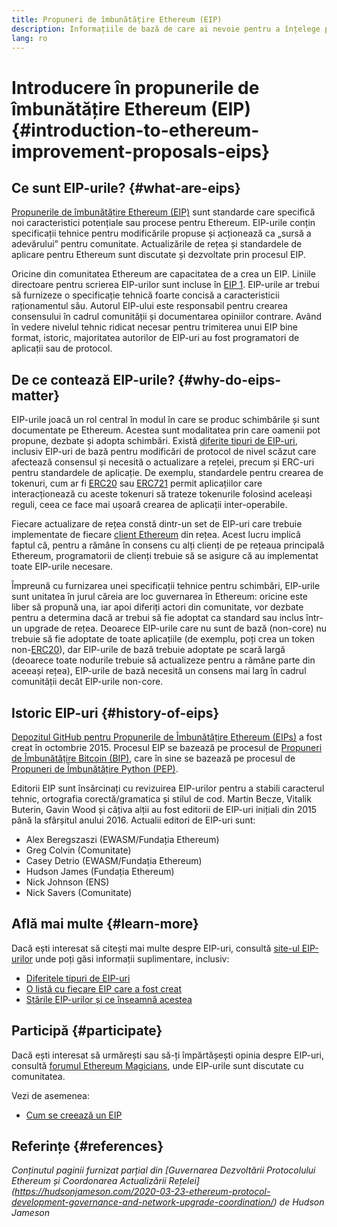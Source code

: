 ```yaml
---
title: Propuneri de îmbunătățire Ethereum (EIP)
description: Informațiile de bază de care ai nevoie pentru a înțelege propunerile de îmbunătățire Ethereum (EIP).
lang: ro
---
```


# Introducere în propunerile de îmbunătățire Ethereum (EIP) {#introduction-to-ethereum-improvement-proposals-eips}

## Ce sunt EIP-urile? {#what-are-eips}

[Propunerile de îmbunătățire Ethereum (EIP)](https://eips.ethereum.org/) sunt standarde care specifică noi caracteristici potențiale sau procese pentru Ethereum. EIP-urile conțin specificații tehnice pentru modificările propuse și acționează ca „sursă a adevărului” pentru comunitate. Actualizările de rețea și standardele de aplicare pentru Ethereum sunt discutate și dezvoltate prin procesul EIP.

Oricine din comunitatea Ethereum are capacitatea de a crea un EIP. Liniile directoare pentru scrierea EIP-urilor sunt incluse în [EIP 1](https://eips.ethereum.org/EIPS/eip-1). EIP-urile ar trebui să furnizeze o specificație tehnică foarte concisă a caracteristicii raționamentul său. Autorul EIP-ului este responsabil pentru crearea consensului în cadrul comunității și documentarea opiniilor contrare. Având în vedere nivelul tehnic ridicat necesar pentru trimiterea unui EIP bine format, istoric, majoritatea autorilor de EIP-uri au fost programatori de aplicații sau de protocol.

## De ce contează EIP-urile? {#why-do-eips-matter}

EIP-urile joacă un rol central în modul în care se produc schimbările și sunt documentate pe Ethereum. Acestea sunt modalitatea prin care oamenii pot propune, dezbate și adopta schimbări. Există [diferite tipuri de EIP-uri](https://github.com/ethereum/EIPs/blob/master/EIPS/eip-1.md#eip-types), inclusiv EIP-uri de bază pentru modificări de protocol de nivel scăzut care afectează consensul și necesită o actualizare a rețelei, precum și ERC-uri pentru standardele de aplicație. De exemplu, standardele pentru crearea de tokenuri, cum ar fi [ERC20](https://eips.ethereum.org/EIPS/eip-20) sau [ERC721](https://eips.ethereum.org/EIPS/eip-721) permit aplicațiilor care interacționează cu aceste tokenuri să trateze tokenurile folosind aceleași reguli, ceea ce face mai ușoară crearea de aplicații inter-operabile.

Fiecare actualizare de rețea constă dintr-un set de EIP-uri care trebuie implementate de fiecare [client Ethereum](/learn/#clients-and-nodes) din rețea. Acest lucru implică faptul că, pentru a rămâne în consens cu alți clienți de pe rețeaua principală Ethereum, programatorii de clienți trebuie să se asigure că au implementat toate EIP-urile necesare.

Împreună cu furnizarea unei specificații tehnice pentru schimbări, EIP-urile sunt unitatea în jurul căreia are loc guvernarea în Ethereum: oricine este liber să propună una, iar apoi diferiți actori din comunitate, vor dezbate pentru a determina dacă ar trebui să fie adoptat ca standard sau inclus într-un upgrade de rețea. Deoarece EIP-urile care nu sunt de bază (non-core) nu trebuie să fie adoptate de toate aplicațiile (de exemplu, poți crea un token non-[ERC20](https://eips.ethereum.org/EIPS/eip-20)), dar EIP-urile de bază trebuie adoptate pe scară largă (deoarece toate nodurile trebuie să actualizeze pentru a rămâne parte din aceeași rețea), EIP-urile de bază necesită un consens mai larg în cadrul comunității decât EIP-urile non-core.

## Istoric EIP-uri {#history-of-eips}

[Depozitul GitHub pentru Propunerile de Îmbunătățire Ethereum (EIPs)](https://github.com/ethereum/EIPs) a fost creat în octombrie 2015. Procesul EIP se bazează pe procesul de [Propuneri de Îmbunătățire Bitcoin (BIP)](https://github.com/bitcoin/bips), care în sine se bazează pe procesul de [Propuneri de Îmbunătățire Python (PEP)](https://www.python.org/dev/peps/).

Editorii EIP sunt însărcinați cu revizuirea EIP-urilor pentru a stabili caracterul tehnic, ortografia corectă/gramatica și stilul de cod. Martin Becze, Vitalik Buterin, Gavin Wood și câțiva alții au fost editorii de EIP-uri inițiali din 2015 până la sfârșitul anului 2016. Actualii editori de EIP-uri sunt:

- Alex Beregszaszi (EWASM/Fundația Ethereum)
- Greg Colvin (Comunitate)
- Casey Detrio (EWASM/Fundația Ethereum)
- Hudson James (Fundația Ethereum)
- Nick Johnson (ENS)
- Nick Savers (Comunitate)

## Află mai multe {#learn-more}

Dacă ești interesat să citești mai multe despre EIP-uri, consultă [site-ul EIP-urilor](https://eips.ethereum.org/) unde poți găsi informații suplimentare, inclusiv:

- [Diferitele tipuri de EIP-uri](https://eips.ethereum.org/)
- [O listă cu fiecare EIP care a fost creat](https://eips.ethereum.org/all)
- [Stările EIP-urilor și ce înseamnă acestea](https://eips.ethereum.org/)

## Participă {#participate}

Dacă ești interesat să urmărești sau să-ți împărtășești opinia despre EIP-uri, consultă [forumul Ethereum Magicians](https://ethereum-magicians.org/), unde EIP-urile sunt discutate cu comunitatea.

Vezi de asemenea:

- [Cum se creează un EIP](https://eips.ethereum.org/EIPS/eip-1)

## Referințe {#references}

<cite class="citation">

Conținutul paginii furnizat parțial din [Guvernarea Dezvoltării Protocolului Ethereum și Coordonarea Actualizării Rețelei] (https://hudsonjameson.com/2020-03-23-ethereum-protocol-development-governance-and-network-upgrade-coordination/) de Hudson Jameson

</cite>
